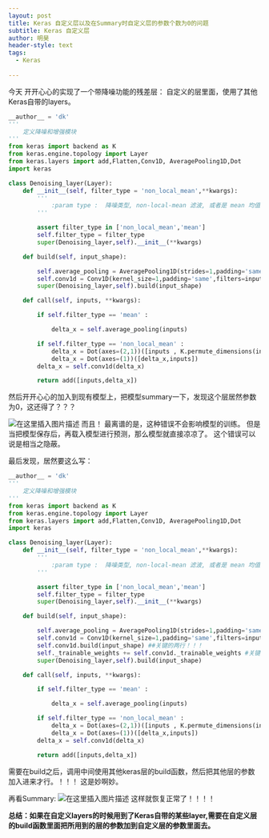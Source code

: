 ```yaml
---
layout: post
title: Keras 自定义层以及在Summary时自定义层的参数个数为0的问题
subtitle: Keras 自定义层
author: 明昊
header-style: text
tags:
  - Keras
  
---
```


今天 开开心心的实现了一个带降噪功能的残差层：
自定义的层里面，使用了其他Keras自带的layers。

```python
__author__ = 'dk'
'''
    定义降噪和增强模块
'''
from keras import backend as K
from keras.engine.topology import Layer
from keras.layers import add,Flatten,Conv1D, AveragePooling1D,Dot
import keras

class Denoising_layer(Layer):
    def __init__(self, filter_type = 'non_local_mean',**kwargs):
        '''
            :param type :  降噪类型, non-local-mean 滤波, 或者是 mean 均值滤波
        '''

        assert filter_type in ['non_local_mean','mean']
        self.filter_type = filter_type
        super(Denoising_layer,self).__init__(**kwargs)

    def build(self, input_shape):

        self.average_pooling = AveragePooling1D(strides=1,padding='same')
        self.conv1d = Conv1D(kernel_size=1,padding='same',filters=input_shape[-1])
        super(Denoising_layer,self).build(input_shape)

    def call(self, inputs, **kwargs):

        if self.filter_type == 'mean' :

            delta_x = self.average_pooling(inputs)

        if self.filter_type == 'non_local_mean' :
            delta_x = Dot(axes=(2,1))([inputs , K.permute_dimensions(inputs , (0,2,1))])
            delta_x = Dot(axes=(1))([delta_x,inputs])
        delta_x = self.conv1d(delta_x)

        return add([inputs,delta_x])
```
然后开开心心的加入到现有模型上，把模型summary一下，发现这个层居然参数为0，这还得了？？？

![在这里插入图片描述](https://img-blog.csdnimg.cn/20201118194025824.png?x-oss-process=image/watermark,type_ZmFuZ3poZW5naGVpdGk,shadow_10,text_aHR0cHM6Ly9ibG9nLmNzZG4ubmV0L2ptaDE5OTY=,size_16,color_FFFFFF,t_70#pic_center)
而且！ 最离谱的是，这种错误不会影响模型的训练。
但是当把模型保存后，再载入模型进行预测，那么模型就直接凉凉了。 
这个错误可以说是相当之隐蔽。


最后发现，居然要这么写：

```python
__author__ = 'dk'
'''
    定义降噪和增强模块
'''
from keras import backend as K
from keras.engine.topology import Layer
from keras.layers import add,Flatten,Conv1D, AveragePooling1D,Dot
import keras

class Denoising_layer(Layer):
    def __init__(self, filter_type = 'non_local_mean',**kwargs):
        '''
            :param type :  降噪类型, non-local-mean 滤波, 或者是 mean 均值滤波
        '''

        assert filter_type in ['non_local_mean','mean']
        self.filter_type = filter_type
        super(Denoising_layer,self).__init__(**kwargs)

    def build(self, input_shape):

        self.average_pooling = AveragePooling1D(strides=1,padding='same')
        self.conv1d = Conv1D(kernel_size=1,padding='same',filters=input_shape[-1])
        self.conv1d.build(input_shape) ##关键的两行！！！
        self._trainable_weights += self.conv1d._trainable_weights #关键的两行！！！
        super(Denoising_layer,self).build(input_shape)

    def call(self, inputs, **kwargs):

        if self.filter_type == 'mean' :

            delta_x = self.average_pooling(inputs)

        if self.filter_type == 'non_local_mean' :
            delta_x = Dot(axes=(2,1))([inputs , K.permute_dimensions(inputs , (0,2,1))])
            delta_x = Dot(axes=(1))([delta_x,inputs])
        delta_x = self.conv1d(delta_x)

        return add([inputs,delta_x])
```
需要在build之后，调用中间使用其他keras层的build函数，然后把其他层的参数加入进来才行。！！！
这是妙啊妙。


再看Summary:
![在这里插入图片描述](https://img-blog.csdnimg.cn/20201118194214254.png?x-oss-process=image/watermark,type_ZmFuZ3poZW5naGVpdGk,shadow_10,text_aHR0cHM6Ly9ibG9nLmNzZG4ubmV0L2ptaDE5OTY=,size_16,color_FFFFFF,t_70#pic_center)
这样就恢复正常了！！！！

**总结：如果在自定义layers的时候用到了Keras自带的某些layer,需要在自定义层的build函数里面把所用到的层的参数加到自定义层的参数里面去。**






